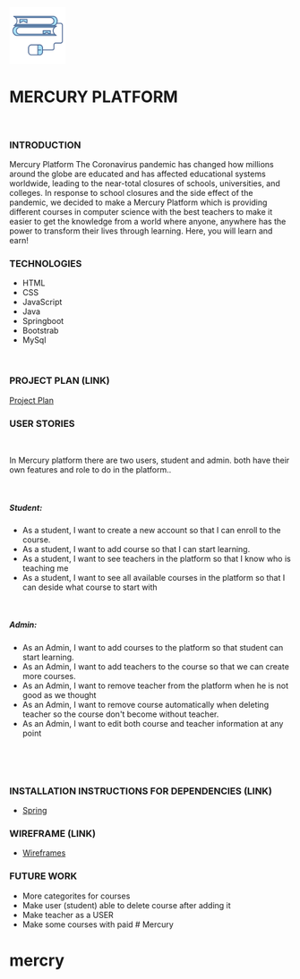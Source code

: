 <img src="../mercury/src/main/resources/static/imges/mercury_whiteLogo.png" width="20%" height="20%" alt="mercury logo">
​

# MERCURY PLATFORM
​
​
### INTRODUCTION
Mercury Platform The Coronavirus pandemic has changed how millions around the globe are educated and has affected educational systems worldwide, leading to the near-total closures of schools, universities, and colleges. In response to school closures and the side effect of the pandemic,  we decided to make a Mercury Platform which is providing different courses in computer science with the best teachers to make it easier to get the knowledge from a  world where anyone,  anywhere has the power to transform their lives through learning. Here, you will learn and earn!
​
​
### TECHNOLOGIES
<ul>
    <li>HTML</li>
    <li>CSS</li>
    <li>JavaScript</li>
    <li>Java</li>
    <li>Springboot</li>
    <li>Bootstrab</li>
    <li>MySql</li>
</ul>
​

### PROJECT PLAN (LINK)
<a href="https://drive.google.com/file/d/1LikBLAKE2J9n8w4uAkeoho5aTPejDGZk/view?usp=sharing">Project Plan</a>
​
​

### USER STORIES
​
<P>In Mercury platform there are two users, student and admin. both have their own features and role to do in the platform..</P>
​

##### Student:<br>
<ul>
    <li>As a student, I want to create a new account so that I can enroll to the course.</li>
    <li>As a student, I want to add course so that I can start learning.</li>
    <li>As a student, I want to see teachers in the platform so that I know who is teaching me</li>
    <li>As a student, I want to see all available courses in the platform so that I can deside what course to start with</li>
</ul>
​

##### Admin:<br>
<ul>
    <li>As an Admin, I want to add courses to the platform so that student can start learning.</li>
    <li>As an Admin, I want to add teachers to the course so that we can create more courses.</li>
    <li>As an Admin, I want to remove teacher from the platform when he is not good as we thought</li>
    <li>As an Admin, I want to remove course automatically when deleting teacher so the course don't become without teacher. </li>
    <li>As an Admin, I want to edit both course and teacher information at any point</li>
   
</ul>
​

​
### INSTALLATION INSTRUCTIONS FOR DEPENDENCIES (LINK)
- <a href="https://drive.google.com/file/d/1TyWXzXJ5plNeRK5vx44GfJjyYOeDGh8-/view?usp=sharing">Spring</a>
​

### WIREFRAME (LINK)
- <a href="https://drive.google.com/file/d/1fv5WuSzKo-_AJWk-zjj0VMIpfkI8sFp6/view?usp=sharing">Wireframes</a>
​
​
​

### FUTURE WORK
- More categorites for courses
- Make user (student) able to delete course after adding it 
- Make teacher as a USER
- Make some courses with paid # Mercury
# mercry

